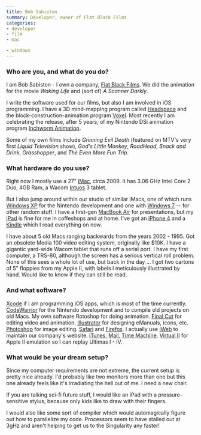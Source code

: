 ```yaml
---
title: Bob Sabiston
summary: Developer, owner of Flat Black Films
categories:
- developer
- film
- mac

- windows
---
```


### Who are you, and what do you do?

I am Bob Sabiston - I own a company, [Flat Black Films](http://www.flatblackfilms.com/ "Flat Black's website."). We did the animation for the movie _Waking Life_ and (sort of) _A Scanner Darkly_. 

I write the software used for our films, but also I am involved in iOS programming. I have a 3D mind-mapping program called [Headspace][headspace-ios] and the block-construction-animation program [Voxel][voxel-ios]. Most recently I am celebrating the release, after 5 years, of my Nintendo DSi animation program [Inchworm Animation][inchworm-animation].

Some of my own films include _Grinning Evil Death_ (featured on MTV's very first _Liquid Television_ show), _God's Little Monkey_, _RoadHead_, _Snack and Drink_, _Grasshopper_, and _The Even More Fun Trip_.

### What hardware do you use?

Right now I mostly use a 27" [iMac][], circa 2009. It has 3.06 GHz Intel Core 2 Duo, 4GB Ram, a Wacom [Intuos][] 3 tablet. 

But I also jump around within our studio of similar iMacs, one of which runs [Windows XP][windows-xp] for the Nintendo development and one with [Windows 7][windows-7] -- for other random stuff. I have a first-gen [MacBook Air][macbook-air] for presentations, but my [iPad][] is fine for me in coffeshops and at home. I've got an [iPhone 4][iphone-4] and a [Kindle][] which I read everything on now.

I have about 5 old Macs ranging backwards from the years 2002 - 1995. Got an obsolete Media 100 video editing system, originally like $10K. I have a gigantic yard-wide Wacom tablet that runs off a serial port. I have my first computer, a TRS-80, although the screen has a serious vertical roll problem. None of this sees a whole lot of use, but back in the day ... I got two cartons of 5" floppies from my Apple II, with labels I meticulously illustrated by hand. Would like to know if they can still be read.

### And what software?

[Xcode][] if I am programming iOS apps, which is most of the time currently. [CodeWarrior][] for the Nintendo development and to compile old projects on old Macs. My own software Rotoshop for doing animation. [Final Cut][final-cut-pro] for editing video and animation. [Illustrator][] for designing eManuals, icons, etc. [Photoshop][] for image editing. [Safari][] and [Firefox][]. I actually use [iWeb][] to maintain our company's website. [iTunes][], [Mail][], [Time Machine][time-machine]. [Virtual II][virtual-ii] for Apple II emulation so I can replay Ultimas I - IV.

### What would be your dream setup?

Since my computer requirements are not extreme, the current setup is pretty nice already. I'd probably like two monitors more than one but this one already feels like it's irradiating the hell out of me. I need a new chair.

If you are talking sci-fi future stuff, I would like an iPad with a pressure-sensitive stylus, because only kids like to draw with their fingers. 

I would also like some sort of compiler which would automagically figure out how to parallelize my code. Processors seem to have stalled out at 3gHz and aren't helping to get us to the Singularity any faster!

[imac]: https://www.apple.com/imac/ "An all-in-one computer."
[intuos]: https://www.wacom.com/en-us/products/pen-tablets/intuos "A pen tablet."
[ipad]: https://www.apple.com/ipad/ "A tablet device."
[iphone-4]: https://en.wikipedia.org/wiki/IPhone_4 "A smartphone."
[kindle]: https://www.amazon.com/Kindle-Ereader-ebook-reader/dp/B007HCCNJU "A digital book reader."
[macbook-air]: https://www.apple.com/macbook-air/ "A very thin laptop."
[codewarrior]: https://en.wikipedia.org/wiki/CodeWarrior "A development IDE primarily for embedded systems."
[final-cut-pro]: https://en.wikipedia.org/wiki/Final_Cut_Pro "A nonlinear video editor."
[firefox]: https://www.mozilla.org/en-US/firefox/new/ "A cross-platform open-source web browser."
[headspace-ios]: http://www.flatblackfilms.com/iphone/Headspace/Headspace.html "A 3D mind-mapping/outline tool for iOS."
[illustrator]: https://www.adobe.com/products/illustrator.html "A vector graphics editor."
[inchworm-animation]: http://www.inchwormanimation.com/ "An animation system for the Nintendo DS."
[itunes]: https://www.apple.com/itunes/ "A jukebox application and online store."
[iweb]: https://en.wikipedia.org/wiki/IWeb "A WYSIWYG web design and publishing app for the Mac."
[mail]: https://en.wikipedia.org/wiki/Mail_(application) "The default Mac OS X mail client."
[photoshop]: https://www.adobe.com/products/photoshop.html "A bitmap image editor."
[safari]: https://www.apple.com/safari/ "A fast web browser."
[time-machine]: https://en.wikipedia.org/wiki/Time_Machine_(Mac_OS) "Backup software for the masses, included with Mac OS X 10.5."
[virtual-ii]: http://www.virtualii.com/ "An Apple ][ emulator for the Mac."
[voxel-ios]: https://itunes.apple.com/us/app/voxel/id333186489 "A 3D pixel editor for iOS."
[windows-7]: https://en.wikipedia.org/wiki/Windows_7 "An operating system."
[windows-xp]: https://en.wikipedia.org/wiki/Windows_XP "An operating system for x86 computers."
[xcode]: https://en.wikipedia.org/wiki/Xcode "An IDE for Mac developers."
